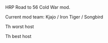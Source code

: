 HRP Road to 56 Cold War mod.

Current mod team: Kjajo / Iron Tiger / Songbird 

Th worst host

Th best host
